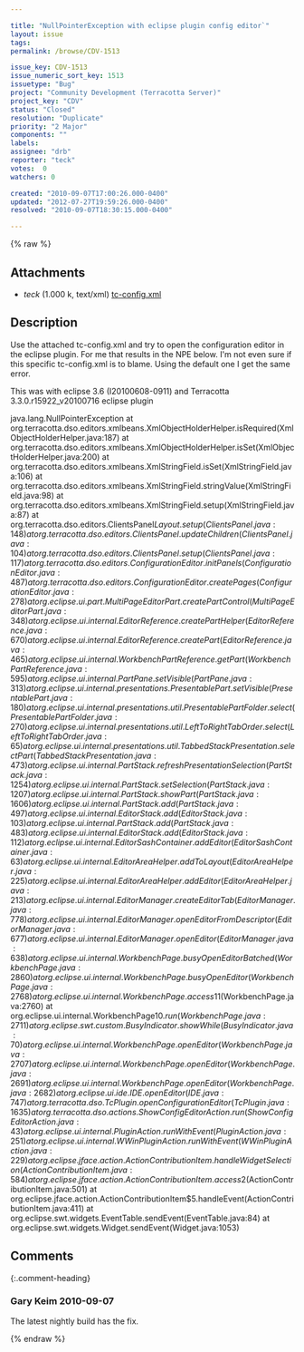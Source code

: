 ```yaml
---

title: "NullPointerException with eclipse plugin config editor`"
layout: issue
tags: 
permalink: /browse/CDV-1513

issue_key: CDV-1513
issue_numeric_sort_key: 1513
issuetype: "Bug"
project: "Community Development (Terracotta Server)"
project_key: "CDV"
status: "Closed"
resolution: "Duplicate"
priority: "2 Major"
components: ""
labels: 
assignee: "drb"
reporter: "teck"
votes:  0
watchers: 0

created: "2010-09-07T17:00:26.000-0400"
updated: "2012-07-27T19:59:26.000-0400"
resolved: "2010-09-07T18:30:15.000-0400"

---
```




{% raw %}


## Attachments

* <em>teck</em> (1.000 k, text/xml) [tc-config.xml](/attachments/CDV/CDV-1513/tc-config.xml)




## Description

<div markdown="1" class="description">

Use the attached tc-config.xml and try to open the configuration editor in the eclipse plugin. For me that results in the NPE below. I'm not even sure if this specific tc-config.xml is to blame. Using the default one I get the same error.

This was with eclipse 3.6 (I20100608-0911) and Terracotta 3.3.0.r15922\_v20100716 eclipse plugin

java.lang.NullPointerException
at org.terracotta.dso.editors.xmlbeans.XmlObjectHolderHelper.isRequired(XmlObjectHolderHelper.java:187)
at org.terracotta.dso.editors.xmlbeans.XmlObjectHolderHelper.isSet(XmlObjectHolderHelper.java:200)
at org.terracotta.dso.editors.xmlbeans.XmlStringField.isSet(XmlStringField.java:106)
at org.terracotta.dso.editors.xmlbeans.XmlStringField.stringValue(XmlStringField.java:98)
at org.terracotta.dso.editors.xmlbeans.XmlStringField.setup(XmlStringField.java:87)
at org.terracotta.dso.editors.ClientsPanel$Layout.setup(ClientsPanel.java:148)
at org.terracotta.dso.editors.ClientsPanel.updateChildren(ClientsPanel.java:104)
at org.terracotta.dso.editors.ClientsPanel.setup(ClientsPanel.java:117)
at org.terracotta.dso.editors.ConfigurationEditor.initPanels(ConfigurationEditor.java:487)
at org.terracotta.dso.editors.ConfigurationEditor.createPages(ConfigurationEditor.java:278)
at org.eclipse.ui.part.MultiPageEditorPart.createPartControl(MultiPageEditorPart.java:348)
at org.eclipse.ui.internal.EditorReference.createPartHelper(EditorReference.java:670)
at org.eclipse.ui.internal.EditorReference.createPart(EditorReference.java:465)
at org.eclipse.ui.internal.WorkbenchPartReference.getPart(WorkbenchPartReference.java:595)
at org.eclipse.ui.internal.PartPane.setVisible(PartPane.java:313)
at org.eclipse.ui.internal.presentations.PresentablePart.setVisible(PresentablePart.java:180)
at org.eclipse.ui.internal.presentations.util.PresentablePartFolder.select(PresentablePartFolder.java:270)
at org.eclipse.ui.internal.presentations.util.LeftToRightTabOrder.select(LeftToRightTabOrder.java:65)
at org.eclipse.ui.internal.presentations.util.TabbedStackPresentation.selectPart(TabbedStackPresentation.java:473)
at org.eclipse.ui.internal.PartStack.refreshPresentationSelection(PartStack.java:1254)
at org.eclipse.ui.internal.PartStack.setSelection(PartStack.java:1207)
at org.eclipse.ui.internal.PartStack.showPart(PartStack.java:1606)
at org.eclipse.ui.internal.PartStack.add(PartStack.java:497)
at org.eclipse.ui.internal.EditorStack.add(EditorStack.java:103)
at org.eclipse.ui.internal.PartStack.add(PartStack.java:483)
at org.eclipse.ui.internal.EditorStack.add(EditorStack.java:112)
at org.eclipse.ui.internal.EditorSashContainer.addEditor(EditorSashContainer.java:63)
at org.eclipse.ui.internal.EditorAreaHelper.addToLayout(EditorAreaHelper.java:225)
at org.eclipse.ui.internal.EditorAreaHelper.addEditor(EditorAreaHelper.java:213)
at org.eclipse.ui.internal.EditorManager.createEditorTab(EditorManager.java:778)
at org.eclipse.ui.internal.EditorManager.openEditorFromDescriptor(EditorManager.java:677)
at org.eclipse.ui.internal.EditorManager.openEditor(EditorManager.java:638)
at org.eclipse.ui.internal.WorkbenchPage.busyOpenEditorBatched(WorkbenchPage.java:2860)
at org.eclipse.ui.internal.WorkbenchPage.busyOpenEditor(WorkbenchPage.java:2768)
at org.eclipse.ui.internal.WorkbenchPage.access$11(WorkbenchPage.java:2760)
at org.eclipse.ui.internal.WorkbenchPage$10.run(WorkbenchPage.java:2711)
at org.eclipse.swt.custom.BusyIndicator.showWhile(BusyIndicator.java:70)
at org.eclipse.ui.internal.WorkbenchPage.openEditor(WorkbenchPage.java:2707)
at org.eclipse.ui.internal.WorkbenchPage.openEditor(WorkbenchPage.java:2691)
at org.eclipse.ui.internal.WorkbenchPage.openEditor(WorkbenchPage.java:2682)
at org.eclipse.ui.ide.IDE.openEditor(IDE.java:747)
at org.terracotta.dso.TcPlugin.openConfigurationEditor(TcPlugin.java:1635)
at org.terracotta.dso.actions.ShowConfigEditorAction.run(ShowConfigEditorAction.java:43)
at org.eclipse.ui.internal.PluginAction.runWithEvent(PluginAction.java:251)
at org.eclipse.ui.internal.WWinPluginAction.runWithEvent(WWinPluginAction.java:229)
at org.eclipse.jface.action.ActionContributionItem.handleWidgetSelection(ActionContributionItem.java:584)
at org.eclipse.jface.action.ActionContributionItem.access$2(ActionContributionItem.java:501)
at org.eclipse.jface.action.ActionContributionItem$5.handleEvent(ActionContributionItem.java:411)
at org.eclipse.swt.widgets.EventTable.sendEvent(EventTable.java:84)
at org.eclipse.swt.widgets.Widget.sendEvent(Widget.java:1053)

</div>

## Comments


{:.comment-heading}
### **Gary Keim** <span class="date">2010-09-07</span>

<div markdown="1" class="comment">

The latest nightly build has the fix.


</div>



{% endraw %}
